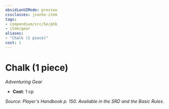 ```yaml
---
obsidianUIMode: preview
cssclasses: json5e-item
tags:
- compendium/src/5e/phb
- item/gear
aliases: 
- "Chalk (1 piece)"
cost: 1
---
```

# Chalk (1 piece)
*Adventuring Gear*  

- **Cost**: 1 cp

*Source: Player's Handbook p. 150. Available in the SRD and the Basic Rules.*